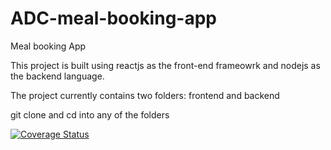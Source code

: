 # ADC-meal-booking-app
Meal booking App 


This project is built using reactjs as the front-end frameowrk and nodejs as the backend language.


The project currently contains two folders: frontend and backend


git clone and cd into any of the folders

[![Coverage Status](https://coveralls.io/repos/github/codegenuis/ADC-meal-booking-app/badge.svg)](https://coveralls.io/github/codegenuis/ADC-meal-booking-app)
